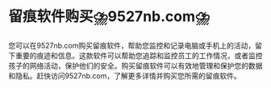 # 留痕软件购买⛈️9527nb.com⛈️

您可以在9527nb.com购买留痕软件，帮助您监控和记录电脑或手机上的活动，留下重要的痕迹和信息。这款软件可以帮助您追踪和监控员工的工作情况，或者监控孩子的网络活动，保护他们的安全。购买留痕软件可以有效地管理和保护您的数据和隐私。赶快访问9527nb.com，了解更多详情并购买您所需的留痕软件。